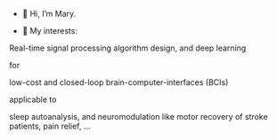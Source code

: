 - 👋 Hi, I’m Mary.

- 💞️ My interests: 


Real-time signal processing algorithm design, and deep learning 


for 


low-cost and closed-loop brain-computer-interfaces (BCIs)



applicable to



sleep autoanalysis, and neuromodulation like motor recovery of stroke patients, pain relief, ... 
